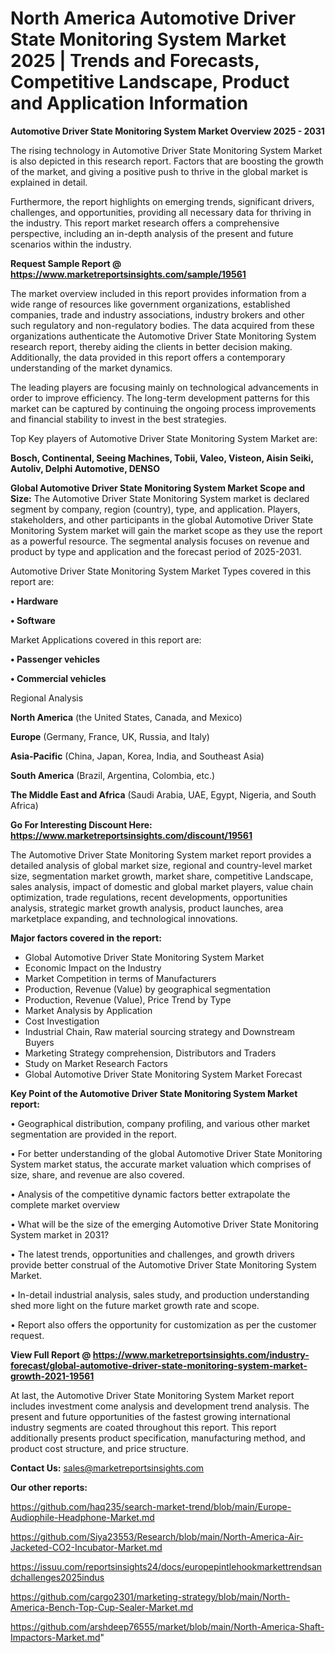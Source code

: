# North America Automotive Driver State Monitoring System Market 2025 | Trends and Forecasts, Competitive Landscape, Product and Application Information

<Strong> Automotive Driver State Monitoring System Market Overview 2025 - 2031</strong>

The rising technology in Automotive Driver State Monitoring System Market is also depicted in this research report. Factors that are boosting the growth of the market, and giving a positive push to thrive in the global market is explained in detail.

Furthermore, the report highlights on emerging trends, significant drivers, challenges, and opportunities, providing all necessary data for thriving in the industry. This report market research offers a comprehensive perspective, including an in-depth analysis of the present and future scenarios within the industry.

<strong>Request Sample Report @ <a href=https://www.marketreportsinsights.com/sample/19561>https://www.marketreportsinsights.com/sample/19561</a></strong>

The market overview included in this report provides information from a wide range of resources like government organizations, established companies, trade and industry associations, industry brokers and other such regulatory and non-regulatory bodies. The data acquired from these organizations authenticate the Automotive Driver State Monitoring System research report, thereby aiding the clients in better decision making. Additionally, the data provided in this report offers a contemporary understanding of the market dynamics.

The leading players are focusing mainly on technological advancements in order to improve efficiency. The long-term development patterns for this market can be captured by continuing the ongoing process improvements and financial stability to invest in the best strategies.

Top Key players of Automotive Driver State Monitoring System Market are:

<strong>Bosch, Continental, Seeing Machines, Tobii, Valeo, Visteon, Aisin Seiki, Autoliv, Delphi Automotive, DENSO</strong>

<strong><b>Global Automotive Driver State Monitoring System Market Scope and Size:</b></strong>
The Automotive Driver State Monitoring System market is declared segment by company, region (country), type, and application. Players, stakeholders, and other participants in the global Automotive Driver State Monitoring System market will gain the market scope as they use the report as a powerful resource. The segmental analysis focuses on revenue and product by type and application and the forecast period of 2025-2031.

Automotive Driver State Monitoring System Market Types covered in this report are:

<strong>• Hardware

• Software</strong>

Market Applications covered in this report are:

<strong>• Passenger vehicles

• Commercial vehicles</strong> 

Regional Analysis

<strong>North America</strong> (the United States, Canada, and Mexico)

<strong>Europe</strong> (Germany, France, UK, Russia, and Italy)

<strong>Asia-Pacific</strong> (China, Japan, Korea, India, and Southeast Asia)

<strong>South America</strong> (Brazil, Argentina, Colombia, etc.)

<strong>The Middle East and Africa</strong> (Saudi Arabia, UAE, Egypt, Nigeria, and South Africa)

<strong>Go For Interesting Discount Here: <a href=https://www.marketreportsinsights.com/discount/19561>https://www.marketreportsinsights.com/discount/19561</a></strong>

The Automotive Driver State Monitoring System market report provides a detailed analysis of global market size, regional and country-level market size, segmentation market growth, market share, competitive Landscape, sales analysis, impact of domestic and global market players, value chain optimization, trade regulations, recent developments, opportunities analysis, strategic market growth analysis, product launches, area marketplace expanding, and technological innovations.

<strong><b>Major factors covered in the report:</b></strong>
<ul>
  <li>Global Automotive Driver State Monitoring System Market </li>
  <li>Economic Impact on the Industry</li>
  <li>Market Competition in terms of Manufacturers</li>
  <li>Production, Revenue (Value) by geographical segmentation</li>
  <li>Production, Revenue (Value), Price Trend by Type</li>
  <li>Market Analysis by Application</li>
  <li>Cost Investigation</li>
  <li>Industrial Chain, Raw material sourcing strategy and Downstream Buyers</li>
  <li>Marketing Strategy comprehension, Distributors and Traders</li>
  <li>Study on Market Research Factors</li>
  <li>Global Automotive Driver State Monitoring System Market Forecast</li>
</ul>

<strong><b>Key Point of the Automotive Driver State Monitoring System Market report:</b></strong>

• Geographical distribution, company profiling, and various other market segmentation are provided in the report.

• For better understanding of the global Automotive Driver State Monitoring System market status, the accurate market valuation which comprises of size, share, and revenue are also covered.

• Analysis of the competitive dynamic factors better extrapolate the complete market overview

• What will be the size of the emerging Automotive Driver State Monitoring System market in 2031?

• The latest trends, opportunities and challenges, and growth drivers provide better construal of the Automotive Driver State Monitoring System Market.

• In-detail industrial analysis, sales study, and production understanding shed more light on the future market growth rate and scope.

• Report also offers the opportunity for customization as per the customer request.

<strong><b>View Full Report @ <a href=https://www.marketreportsinsights.com/industry-forecast/global-automotive-driver-state-monitoring-system-market-growth-2021-19561>https://www.marketreportsinsights.com/industry-forecast/global-automotive-driver-state-monitoring-system-market-growth-2021-19561</a></b></strong>


At last, the Automotive Driver State Monitoring System Market report includes investment come analysis and development trend analysis. The present and future opportunities of the fastest growing international industry segments are coated throughout this report. This report additionally presents product specification, manufacturing method, and product cost structure, and price structure.

<strong>Contact Us:</strong>
sales@marketreportsinsights.com

<strong>Our other reports:</strong>

<a href=https://github.com/haq235/search-market-trend/blob/main/Europe-Audiophile-Headphone-Market.md>https://github.com/haq235/search-market-trend/blob/main/Europe-Audiophile-Headphone-Market.md</a>

<a href=https://github.com/Siya23553/Research/blob/main/North-America-Air-Jacketed-CO2-Incubator-Market.md>https://github.com/Siya23553/Research/blob/main/North-America-Air-Jacketed-CO2-Incubator-Market.md</a>

<a href=https://issuu.com/reportsinsights24/docs/europepintlehookmarkettrendsandchallenges2025indus>https://issuu.com/reportsinsights24/docs/europepintlehookmarkettrendsandchallenges2025indus</a>

<a href=https://github.com/cargo2301/marketing-strategy/blob/main/North-America-Bench-Top-Cup-Sealer-Market.md>https://github.com/cargo2301/marketing-strategy/blob/main/North-America-Bench-Top-Cup-Sealer-Market.md</a>

<a href=https://github.com/arshdeep76555/market/blob/main/North-America-Shaft-Impactors-Market.md>https://github.com/arshdeep76555/market/blob/main/North-America-Shaft-Impactors-Market.md</a>"
